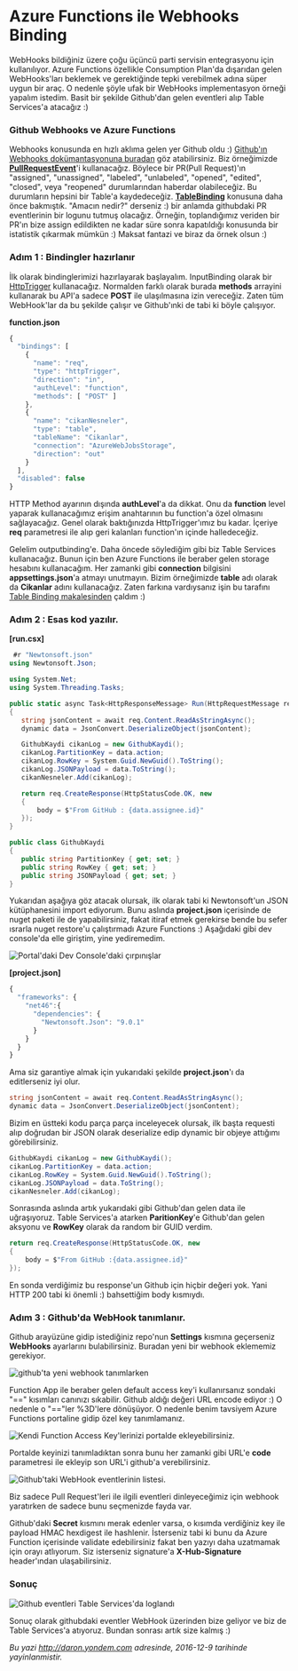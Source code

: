 # Azure Functions ile Webhooks Binding 

WebHooks bildiğiniz üzere çoğu üçüncü parti servisin entegrasyonu için kullanılıyor. Azure Functions özellikle Consumption Plan'da dışarıdan gelen WebHooks'ları beklemek ve gerektiğinde tepki verebilmek adına süper uygun bir araç. O nedenle şöyle ufak bir WebHooks implementasyon örneği yapalım istedim. Basit bir şekilde Github'dan gelen eventleri alıp Table Services'a atacağız :)

### Github Webhooks ve Azure Functions   

Webhooks konusunda en hızlı aklıma gelen yer Github oldu :) [Github'ın Webhooks dokümantasyonuna buradan](https://developer.github.com/webhooks/) göz atabilirsiniz. Biz örneğimizde [**PullRequestEvent**](https://developer.github.com/v3/activity/events/types/#pullrequestevent)'i kullanacağız. Böylece bir PR(Pull Request)'ın "assigned", "unassigned", "labeled", "unlabeled", "opened", "edited", "closed", veya "reopened" durumlarından haberdar olabileceğiz. Bu durumların hepsini bir Table'a kaydedeceğiz. [**TableBinding**](http://daron.yondem.com/software/post/Azure_Functions_ve_Table_Binding_Kullanimi) konusuna daha önce bakmıştık. "Amacın nedir?" derseniz :) bir anlamda githubdaki PR eventlerinin bir logunu tutmuş olacağız. Örneğin, toplandığımız veriden bir PR'ın bize assign edildikten ne kadar süre sonra kapatıldığı konusunda bir istatistik çıkarmak mümkün :) Maksat fantazi ve biraz da örnek olsun :)

### Adım 1 : Bindingler hazırlanır   

İlk olarak bindinglerimizi hazırlayarak başlayalım. InputBinding olarak bir [HttpTrigger](http://daron.yondem.com/software/post/Azure_Functions_ile_ilk_Serverless_Maceramiz) kullanacağız. Normalden farklı olarak burada **methods** arrayini kullanarak bu API'a sadece **POST** ile ulaşılmasına izin vereceğiz. Zaten tüm WebHook'lar da bu şekilde çalışır ve Github'ınki de tabi ki böyle çalışıyor.

**function.json**
```javascript
{
  "bindings": [
    {
      "name": "req",
      "type": "httpTrigger",
      "direction": "in",
      "authLevel": "function",
      "methods": [ "POST" ]
    },
    {
      "name": "cikanNesneler",
      "type": "table",
      "tableName": "Cikanlar",
      "connection": "AzureWebJobsStorage",
      "direction": "out"
    }
  ],
  "disabled": false
}
```

HTTP Method ayarının dışında **authLevel**'a da dikkat. Onu da **function** level yaparak kullanacağımız erişim anahtarının bu function'a özel olmasını sağlayacağız. Genel olarak baktığınızda HttpTrigger'ımız bu kadar. İçeriye **req** parametresi ile alıp geri kalanları function'ın içinde halledeceğiz.

Gelelim outputbinding'e. Daha öncede söylediğim gibi biz Table Services kullanacağız. Bunun için ben Azure Functions ile beraber gelen storage hesabını kullanacağım. Her zamanki gibi **connection** bilgisini **appsettings.json**'a atmayı unutmayın. Bizim örneğimizde **table** adı olarak da **Cikanlar** adını kullanacağız. Zaten farkına vardıysanız işin bu tarafını [Table Binding makalesinden](http://daron.yondem.com/software/post/Azure_Functions_ve_Table_Binding_Kullanimi) çaldım :)

### Adım 2 : Esas kod yazılır.   

**[run.csx]**
```CS
 #r "Newtonsoft.json"
using Newtonsoft.Json;

using System.Net;
using System.Threading.Tasks;

public static async Task<HttpResponseMessage> Run(HttpRequestMessage req, ICollector<GithubKaydi> cikanNesneler, TraceWriter log)
{
   string jsonContent = await req.Content.ReadAsStringAsync();
   dynamic data = JsonConvert.DeserializeObject(jsonContent);

   GithubKaydi cikanLog = new GithubKaydi();
   cikanLog.PartitionKey = data.action;
   cikanLog.RowKey = System.Guid.NewGuid().ToString();
   cikanLog.JSONPayload = data.ToString();
   cikanNesneler.Add(cikanLog);

   return req.CreateResponse(HttpStatusCode.OK, new
   {
       body = $"From GitHub : {data.assignee.id}"
   });
}

public class GithubKaydi
{
   public string PartitionKey { get; set; }
   public string RowKey { get; set; }
   public string JSONPayload { get; set; }
}
```

Yukarıdan aşağıya göz atacak olursak, ilk olarak tabi ki Newtonsoft'un JSON kütüphanesini import ediyorum. Bunu aslında **project.json** içerisinde de nuget paketi ile de yapabilirsiniz, fakat itiraf etmek gerekirse bende bu sefer ısrarla nuget restore'u çalıştırmadı Azure Functions :) Aşağıdaki gibi dev console'da elle giriştim, yine yediremedim. 

![Portal'daki Dev Console'daki çırpınışlar](media/Azure_Functions_ile_Webhooks_Binding/webhook-3.png)

**[project.json]**
```javascript
{
  "frameworks": {
    "net46":{
      "dependencies": {
        "Newtonsoft.Json": "9.0.1"
      }
    }
  }
}
```

Ama siz garantiye almak için yukarıdaki şekilde **project.json**'ı da editlerseniz iyi olur.

```CS
string jsonContent = await req.Content.ReadAsStringAsync();
dynamic data = JsonConvert.DeserializeObject(jsonContent);
```

Bizim en üstteki kodu parça parça inceleyecek olursak, ilk başta requesti alıp doğrudan bir JSON olarak deserialize edip dynamic bir objeye attığımı görebilirsiniz.

```CS
GithubKaydi cikanLog = new GithubKaydi();
cikanLog.PartitionKey = data.action;
cikanLog.RowKey = System.Guid.NewGuid().ToString();
cikanLog.JSONPayload = data.ToString();
cikanNesneler.Add(cikanLog);
```

Sonrasında aslında artık yukarıdaki gibi Github'dan gelen data ile uğraşıyoruz. Table Services'a atarken **ParitionKey**'e Github'dan gelen aksyonu ve **RowKey** olarak da random bir GUID verdim.

```CS
return req.CreateResponse(HttpStatusCode.OK, new
{
    body = $"From GitHub :{data.assignee.id}"
});
```

En sonda verdiğimiz bu response'un Github için hiçbir değeri yok. Yani HTTP 200 tabi ki önemli :) bahsettiğim body kısmıydı.

### Adım 3 : Github'da WebHook tanımlanır.   

Github arayüzüne gidip istediğiniz repo'nun **Settings** kısmına geçerseniz **WebHooks** ayarlarını bulabilirsiniz. Buradan yeni bir webhook eklememiz gerekiyor.

![github'ta yeni webhook tanımlarken](media/Azure_Functions_ile_Webhooks_Binding/webhook-1.png)

Function App ile beraber gelen default access key'i kullanırsanız sondaki "==" kısımları canınızı sıkabilir. Github aldığı değeri URL encode ediyor :) O nedenle o "=="ler %3D'lere dönüşüyor. O nedenle benim tavsiyem Azure Functions portaline gidip özel key tanımlamanız. 

![Kendi Function Access Key'lerinizi portalde ekleyebilirsiniz.](media/Azure_Functions_ile_Webhooks_Binding/webhook-4.png)

Portalde keyinizi tanımladıktan sonra bunu her zamanki gibi URL'e **code** parametresi ile ekleyip son URL'i github'a verebilirsiniz.

![Github'taki WebHook eventlerinin listesi.](media/Azure_Functions_ile_Webhooks_Binding/webhook-2.png)

Biz sadece Pull Request'leri ile ilgili eventleri dinleyeceğimiz için webhook yaratırken de sadece bunu seçmenizde fayda var.

Github'daki **Secret** kısmını merak edenler varsa, o kısımda verdiğiniz key ile payload HMAC hexdigest ile hashlenir. İsterseniz tabi ki bunu da Azure Function içerisinde validate edebilirsiniz fakat ben yazıyı daha uzatmamak için orayı atlıyorum. Siz isterseniz signature'a **X-Hub-Signature** header'ından ulaşabilirsiniz. 

### Sonuç   

![Github eventleri Table Services'da loglandı](media/Azure_Functions_ile_Webhooks_Binding/webhook-5.png)

Sonuç olarak githubdaki eventler WebHook üzerinden bize geliyor ve biz de Table Services'a atıyoruz. Bundan sonrası artık size kalmış :) 


*Bu yazi http://daron.yondem.com adresinde, 2016-12-9 tarihinde yayinlanmistir.*